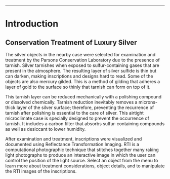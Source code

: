---
# Introduction
## Conservation Treatment of Luxury Silver 

The silver objects in the nearby case were selected for examination and treatment by the Parsons Conservation Laboratory due to the presence of tarnish.  Silver tarnishes when exposed to sulfur-containing gases that are present in the atmosphere. The resulting layer of silver sulfide is thin but can darken, making inscriptions and designs hard to read. Some of the objects are also mercury gilded. This is a method of gilding that adheres a layer of gold to the surface so thinly that tarnish can form on top of it. 

This tarnish layer can be reduced mechanically with a polishing compound or dissolved chemically. Tarnish reduction inevitably removes a microns-thick layer of the silver surface; therefore, preventing the recurrence of tarnish after polishing is essential to the care of silver. This airtight microclimate case is specially designed to prevent the occurrence of tarnish.  It includes a carbon filter that absorbs sulfur-containing compounds as well as desiccant to lower humidity. 

After examination and treatment, inscriptions were visualized and documented using Reflectance Transformation Imaging. RTI is a computational photographic technique that stitches together many raking light photographs to produce an interactive image in which the user can control the position of the light source. Select an object from the menu to learn more about treatment considerations, object details, and to manipulate the RTI images of the inscriptions. 
